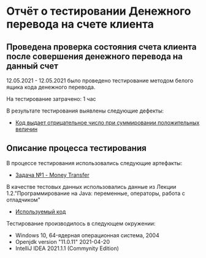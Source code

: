 # Отчёт о тестировании Денежного перевода на счете клиента

## Проведена проверка состояния счета клиента после совершения денежного перевода на данный счет 

12.05.2021 - 12.05.2021 было проведено тестирование методом белого ящика кода денежного перевода.

На тестирование затрачено: 1 час

В результате тестирования выявлены следующие дефекты:
* [Код выдает отрицательное число при суммировании положительных величин](https://github.com/AnnaAksenova/Task2.1/issues/1)

## Описание процесса тестирования

В процессе тестирования использовались следующие артефакты:
* [Задача №1 - Money Transfer](https://github.com/netology-code/javaqa-homeworks/tree/master/programming#%D0%B7%D0%B0%D0%B4%D0%B0%D1%87%D0%B0-1---money-transfer)

В качестве тестовых данных использовались данные из Лекции 1.2."Программирование на Java: переменные, операторы, работа с отладчиком"
* [Используемый код](https://github.com/netology-code/javaqa-code/blob/master/1.2_programming/variables/src/Main.java)
  
Тестирование производилось в следующем окружении:
* Windows 10, 64-ядерная операционная система, 2004
* Openjdk version "11.0.11" 2021-04-20
* IntelliJ IDEA 2021.1.1 (Commynity Edition)